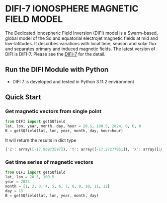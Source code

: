 # DIFI-7 IONOSPHERE MAGNETIC FIELD MODEL

The Dedicated Ionospheric Field Inversion (DIFI) model is a Swarm-based, global model of the Sq and equatorial electrojet magnetic fields at mid and low-latitudes. It describes variations with local time, season and solar flux and separates primary and induced magnetic fields.
The latest version of DIFI is DIFI-7. Please see the [DIFI-7](https://geomag.colorado.edu/difi-7) for the detail.

## Run the DIFI Module with Python

- DIFI 7 is developed and tested in Python 3.11.2 environment

## Quick Start

### Get magnetic vectors from single point

```python
from DIFI import getSQfield
lat, lon, year, month, day, hour = 20.5, 100.5, 2024, 6, 6, 0
B = getSQfield(lat, lon, year, month, day, hour=hour)
```

It will return the results in dict type
```python
{'Z': array([-17.96973597]), 'Y': array([-17.27277951]), 'X': array([16.2994898])}
```
### Get time series of magnetic vectors 

```python
from DIFI import getSQfield
lat, lon = 20.5, 100.5
year = 2023
month = [1, 2, 3, 4, 5, 6, 7, 8, 9, 10, 11, 12]
day = 15
B = getSQfield(lat, lon, year, month, day)
```



